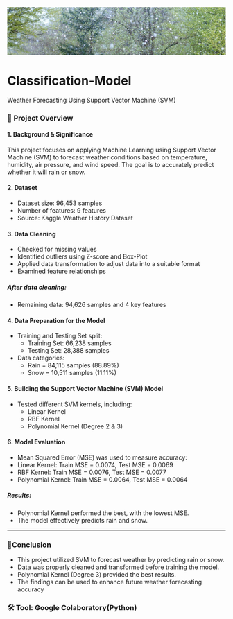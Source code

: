 <div id="header" align="center">
 <img src="https://github.com/paweenachodpaseart/Classification-Model/blob/main/rain.jpg?raw=true"width="900"/>
</div>

# Classification-Model
Weather Forecasting Using Support Vector Machine (SVM)

### 📌 Project Overview 
#### 1. Background & Significance
This project focuses on applying Machine Learning using Support Vector Machine (SVM) to forecast weather conditions based on temperature, humidity, air pressure, and wind speed. The goal is to accurately predict whether it will rain or snow.

#### 2. Dataset
- Dataset size: 96,453 samples
- Number of features: 9 features
- Source: Kaggle Weather History Dataset

#### 3. Data Cleaning
- Checked for missing values
- Identified outliers using Z-score and Box-Plot
- Applied data transformation to adjust data into a suitable format
- Examined feature relationships
##### After data cleaning:
- Remaining data: 94,626 samples and 4 key features

#### 4. Data Preparation for the Model
- Training and Testing Set split:
  - Training Set: 66,238 samples
  - Testing Set: 28,388 samples
- Data categories:
  - Rain = 84,115 samples (88.89%)
  - Snow = 10,511 samples (11.11%)

#### 5. Building the Support Vector Machine (SVM) Model
- Tested different SVM kernels, including:
  - Linear Kernel
  - RBF Kernel
  - Polynomial Kernel (Degree 2 & 3)

#### 6. Model Evaluation
- Mean Squared Error (MSE) was used to measure accuracy:
- Linear Kernel: Train MSE = 0.0074, Test MSE = 0.0069
- RBF Kernel: Train MSE = 0.0076, Test MSE = 0.0077
- Polynomial Kernel: Train MSE = 0.0064, Test MSE = 0.0064
##### Results:
- Polynomial Kernel performed the best, with the lowest MSE.
- The model effectively predicts rain and snow.

---

### 📑Conclusion
- This project utilized SVM to forecast weather by predicting rain or snow.
- Data was properly cleaned and transformed before training the model.
- Polynomial Kernel (Degree 3) provided the best results.
- The findings can be used to enhance future weather forecasting accuracy
   
### 🛠️ Tool: Google Colaboratory(Python)
